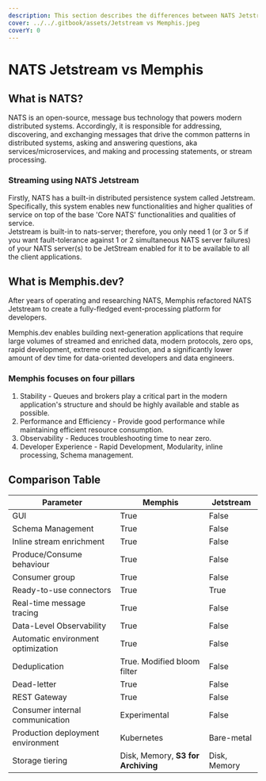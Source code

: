 ```yaml
---
description: This section describes the differences between NATS Jetstream and Memphis
cover: ../../.gitbook/assets/Jetstream vs Memphis.jpeg
coverY: 0
---
```


# NATS Jetstream vs Memphis

## **What is NATS?**

​​NATS is an open-source, message bus technology that powers modern distributed systems. Accordingly, it is responsible for addressing, discovering, and exchanging messages that drive the common patterns in distributed systems, asking and answering questions, aka services/microservices, and making and processing statements, or stream processing.

### Streaming using NATS Jetstream

Firstly, NATS has a built-in distributed persistence system called Jetstream. Specifically, this system enables new functionalities and higher qualities of service on top of the base 'Core NATS' functionalities and qualities of service.\
Jetstream is built-in to nats-server; therefore, you only need 1 (or 3 or 5 if you want fault-tolerance against 1 or 2 simultaneous NATS server failures) of your NATS server(s) to be JetStream enabled for it to be available to all the client applications.

## **What is Memphis.dev?**

After years of operating and researching NATS, Memphis refactored NATS Jetstream to create a fully-fledged event-processing platform for developers.

Memphis.dev enables building next-generation applications that require large volumes of streamed and enriched data, modern protocols, zero ops, rapid development, extreme cost reduction, and a significantly lower amount of dev time for data-oriented developers and data engineers.

### **Memphis focuses on four pillars**

1. Stability - Queues and brokers play a critical part in the modern application's structure and should be highly available and stable as possible.
2. Performance and Efficiency - Provide good performance while maintaining efficient resource consumption.
3. Observability - Reduces troubleshooting time to near zero.
4. Developer Experience - Rapid Development, Modularity, inline processing, Schema management.

## Comparison Table

| Parameter                          | Memphis                            | Jetstream    |
| ---------------------------------- | ---------------------------------- | ------------ |
| GUI                                | True                               | False        |
| Schema Management                  | True                               | False        |
| Inline stream enrichment           | True                               | False        |
| Produce/Consume behaviour          | True                               | False        |
| Consumer group                     | True                               | False        |
| Ready-to-use connectors            | True                               | True         |
| Real-time message tracing          | True                               | False        |
| Data-Level Observability           | True                               | False        |
| Automatic environment optimization | True                               | False        |
| Deduplication                      | True. Modified bloom filter        | False        |
| Dead-letter                        | True                               | False        |
| REST Gateway                       | True                               | False        |
| Consumer internal communication    | Experimental                       | False        |
| Production deployment environment  | Kubernetes                         | Bare-metal   |
| Storage tiering                    | Disk, Memory, **S3 for Archiving** | Disk, Memory |
